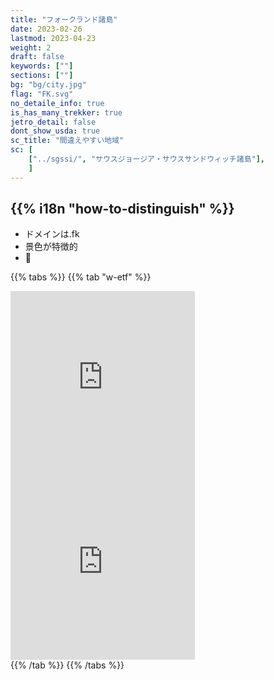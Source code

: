 ```yaml
---
title: "フォークランド諸島"
date: 2023-02-26
lastmod: 2023-04-23
weight: 2
draft: false
keywords: [""]
sections: [""]
bg: "bg/city.jpg"
flag: "FK.svg"
no_detaile_info: true
is_has_many_trekker: true
jetro_detail: false
dont_show_usda: true
sc_title: "間違えやすい地域"
sc: [
    ["../sgssi/", "サウスジョージア・サウスサンドウィッチ諸島"],
    ]
---
```


<div class="main-desciption country-description">
    <h2 class="section-title">{{% i18n "how-to-distinguish" %}}</h2>
    <ul class="rule-list">
        <li>ドメインは.fk</li>
        <li>景色が特徴的</li>
        <li>🐧</li>
    </ul>
</div>

{{% tabs %}}
{{% tab "w-etf" %}}
<div class="googlemap-if">
<iframe src="https://www.google.com/maps/embed?pb=!4v1683479723172!6m8!1m7!1s24zqy-E-VjZSnnpQzkkSNQ!2m2!1d-51.70629107727678!2d-61.29364404386083!3f155.88112491080045!4f7.085932165122429!5f0.7820865974627469" width="295" height="295" style="border:0;" allowfullscreen="" loading="lazy" referrerpolicy="no-referrer-when-downgrade"></iframe>
<iframe src="https://www.google.com/maps/embed?pb=!4v1683480295043!6m8!1m7!1sDTP3ymA-oI_bv4dnO3JE8A!2m2!1d-51.71764939407391!2d-61.31201565608141!3f45.882035288259814!4f-26.562859068431365!5f3.1524597757575963" width="295" height="295" style="border:0;" allowfullscreen="" loading="lazy" referrerpolicy="no-referrer-when-downgrade"></iframe>
</div>
{{% /tab %}}
{{% /tabs %}}

